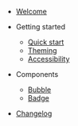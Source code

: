 - [Welcome](welcome.md)

- Getting started

  - [Quick start](getting-started/quickstart.md)
  - [Theming](getting-started/themeing.md)
  - [Accessibility](getting-started/accessibility.md)

- Components

  - [Bubble](components/bubble.md)
  - [Badge](components/badges.md)
  
- [Changelog](changelog.md)
